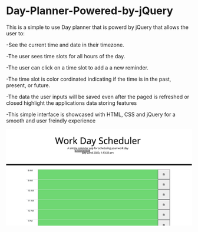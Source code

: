 # Day-Planner-Powered-by-jQuery
This is a simple to use Day planner that is powerd by jQuery that allows the user to:

-See the current time and date in their timezone.

-The user sees time slots for all hours of the day.

-The user can click on a time slot to add a a new reminder. 

-The time slot is color cordinated indicating if the time is in the past, present, or future.

-The data the user inputs will be saved even after the paged is refreshed or closed highlight the applications data storing features 

-This simple interface is showcased  with HTML, CSS and jQuery for a smooth and user freindly experience 

![](images/workingPic.png)

